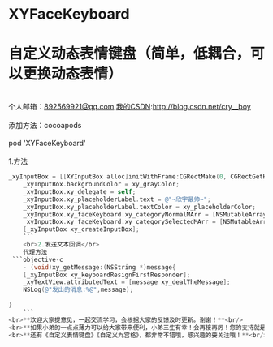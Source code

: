 # XYFaceKeyboard
自定义动态表情键盘（简单，低耦合，可以更换动态表情）
===
 <br>个人邮箱：892569921@qq.com [我的CSDN](http://blog.csdn.net/cry__boy):http://blog.csdn.net/cry__boy <br/>
<br>添加方法：cocoapods<br/>
<br>pod 'XYFaceKeyboard'</br>
<br>1.方法<br/>
```objective-c
_xyInputBox = [[XYInputBox alloc]initWithFrame:CGRectMake(0, CGRectGetHeight(self.view.frame) - xy_commentBoxH,xy_width, xy_commentBoxH) withBgView:self.view];
    _xyInputBox.backgroundColor = xy_grayColor;
    _xyInputBox.xy_delegate = self;
    _xyInputBox.xy_placeholderLabel.text = @"~欣宇最帅~";
    _xyInputBox.xy_placeholderLabel.textColor = xy_placeholderColor;
    _xyInputBox.xy_faceKeyboard.xy_categoryNormalMArr = [NSMutableArray arrayWithArray:@[@"默认",@"欣宇",@"最帅",@"帽兵"]];
    _xyInputBox.xy_faceKeyboard.xy_categorySelectedMArr = [NSMutableArray arrayWithArray:@[@"默认",@"欣宇",@"最帅",@"帽兵"]];
    [_xyInputBox xy_createInputBox];
    ```
    <br>2.发送文本回调</br>
    代理方法
 ```objective-c
    - (void)xy_getMessage:(NSString *)message{
    [_xyInputBox xy_keyboardResignFirstResponder];
    _xyTextView.attributedText = [message xy_dealTheMessage];
    NSLog(@"发出的消息:%@",message);
    
}
    ```
<br>**欢迎大家提意见，一起交流学习，会根据大家的反馈及时更新。谢谢！**<br/>
<br>**如果小弟的一点点薄力可以给大家带来便利，小弟三生有幸！会再接再厉！您的支持就是我的动力！**<br/>
<br>**还有《自定义表情键盘》《自定义九宫格》，都非常不错哦，感兴趣的要关注哦！**<br/>
